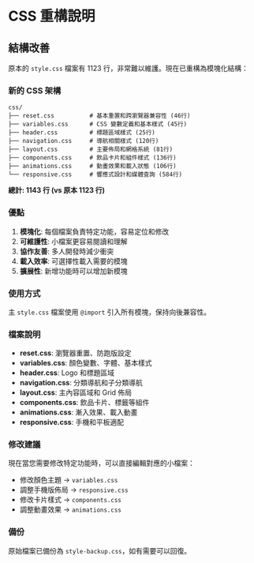 # CSS 重構說明

## 結構改善

原本的 `style.css` 檔案有 1123 行，非常難以維護。現在已重構為模塊化結構：

### 新的 CSS 架構

```
css/
├── reset.css          # 基本重置和跨瀏覽器兼容性 (46行)
├── variables.css      # CSS 變數定義和基本樣式 (45行)
├── header.css         # 標題區域樣式 (25行)
├── navigation.css     # 導航相關樣式 (120行)
├── layout.css         # 主要佈局和網格系統 (81行)
├── components.css     # 飲品卡片和組件樣式 (136行)
├── animations.css     # 動畫效果和載入狀態 (106行)
└── responsive.css     # 響應式設計和媒體查詢 (584行)
```

**總計: 1143 行 (vs 原本 1123 行)**

### 優點

1. **模塊化**: 每個檔案負責特定功能，容易定位和修改
2. **可維護性**: 小檔案更容易閱讀和理解  
3. **協作友善**: 多人開發時減少衝突
4. **載入效率**: 可選擇性載入需要的模塊
5. **擴展性**: 新增功能時可以增加新模塊

### 使用方式

主 `style.css` 檔案使用 `@import` 引入所有模塊，保持向後兼容性。

### 檔案說明

- **reset.css**: 瀏覽器重置、防跑版設定
- **variables.css**: 顏色變數、字體、基本樣式
- **header.css**: Logo 和標題區域
- **navigation.css**: 分類導航和子分類導航
- **layout.css**: 主內容區域和 Grid 佈局
- **components.css**: 飲品卡片、標籤等組件
- **animations.css**: 漸入效果、載入動畫
- **responsive.css**: 手機和平板適配

### 修改建議

現在當您需要修改特定功能時，可以直接編輯對應的小檔案：

- 修改顏色主題 → `variables.css`
- 調整手機版佈局 → `responsive.css`
- 修改卡片樣式 → `components.css`
- 調整動畫效果 → `animations.css`

### 備份

原始檔案已備份為 `style-backup.css`，如有需要可以回復。
